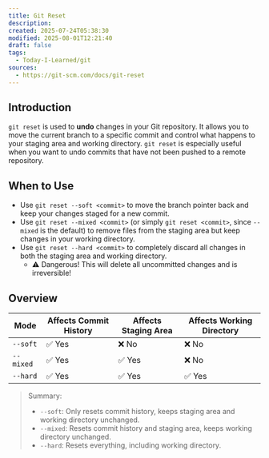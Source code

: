 ```yaml
---
title: Git Reset
description: 
created: 2025-07-24T05:38:30
modified: 2025-08-01T12:21:40
draft: false
tags:
  - Today-I-Learned/git
sources:
  - https://git-scm.com/docs/git-reset
---
```


## Introduction

`git reset` is used to **undo** changes in your Git repository. It allows you to move the current branch to a specific commit and control what happens to your staging area and working directory. `git reset` is especially useful when you want to undo commits that have not been pushed to a remote repository.

## When to Use

* Use `git reset --soft <commit>` to move the branch pointer back and keep your changes staged for a new commit.
* Use `git reset --mixed <commit>` (or simply `git reset <commit>`, since `--mixed` is the default) to remove files from the staging area but keep changes in your working directory.
* Use `git reset --hard <commit>` to completely discard all changes in both the staging area and working directory.
	* ⚠️ Dangerous! This will delete all uncommitted changes and is irreversible!

## Overview

| Mode      | Affects Commit History | Affects Staging Area | Affects Working Directory |
| --------- | --------------------- | -------------------- | ------------------------ |
| `--soft`  | ✅ Yes                 | ❌ No                | ❌ No                    |
| `--mixed` | ✅ Yes                 | ✅ Yes               | ❌ No                    |
| `--hard`  | ✅ Yes                 | ✅ Yes               | ✅ Yes                   |

> Summary:
>
> * `--soft`: Only resets commit history, keeps staging area and working directory unchanged.
> * `--mixed`: Resets commit history and staging area, keeps working directory unchanged.
> * `--hard`: Resets everything, including working directory.
